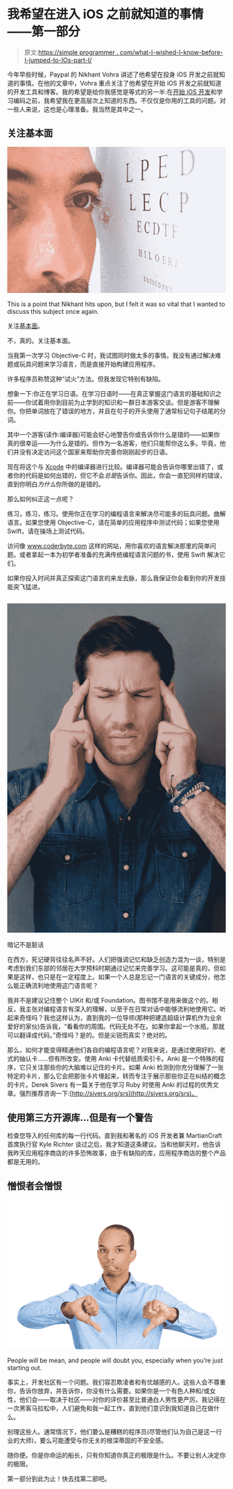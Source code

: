 # 我希望在进入 iOS 之前就知道的事情——第一部分

> 原文:[https://simple programmer . com/what-I-wished-I-know-before-I-jumped-to-IOs-part-I/](https://simpleprogrammer.com/what-i-wished-i-knew-before-i-jumped-into-ios-part-i/)

今年早些时候，Paypal 的 Nikhant Vohra 讲述了他希望在投身 iOS 开发之前就知道的事情。在他的文章中，Vohra 重点关注了他希望在开始 iOS 开发之前就知道的开发工具和博客。我的希望是给你我感觉是等式的另一半:在[开始 iOS 开发](https://simpleprogrammer.com/2013/10/11/beginning-ios-7-development/)和学习编码之前，我希望我在更高层次上知道的东西。不仅仅是你用的工具的问题。对一些人来说，这也是心理准备。我当然是其中之一。

## 关注基本面

![Focused man on eye test letters on white background](img/349cdaeb8aefffaca95fc0caeb9b36a5.png)

This is a point that Nikhant hits upon, but I felt it was so vital that I wanted to discuss this subject once again.

关注[基本面](https://simpleprogrammer.com/2013/10/03/meteor-js-fundamentals-single-page-applications/)。

不，真的。关注基本面。

当我第一次学习 Objective-C 时，我试图同时做太多的事情。我没有通过解决难题或玩具问题来学习语言，而是直接开始构建应用程序。

许多程序员称赞这种“试火”方法。但我发现它特别有缺陷。

想象一下:你正在学习日语。在学习日语时——在真正掌握这门语言的基础知识之前——你试着用你到目前为止学到的知识和一群日本游客交谈。但是游客不理解你。你把单词放在了错误的地方，并且在句子的开头使用了通常标记句子结尾的分词。

其中一个游客(读作:编译器)可能会好心地警告你或告诉你什么是错的——如果你真的很幸运——为什么是错的。但作为一名游客，他们只能帮你这么多。毕竟，他们并没有决定访问这个国家来帮助你完善你刚刚起步的日语。

现在将这个与 [Xcode](http://www.amazon.com/exec/obidos/ASIN/1430257431/makithecompsi-20) 中的编译器进行比较。编译器可能会告诉你哪里出错了，或者你的代码是如何出错的，但它不会*总是*告诉你。因此，你会一直犯同样的错误，直到你明白*为什么*你所做的是错的。

那么如何纠正这一点呢？

练习，练习，练习。使用你正在学习的编程语言来解决尽可能多的玩具问题。曲解语言。如果您使用 Objective-C，请在简单的应用程序中测试代码；如果您使用 Swift，请在操场上测试代码。

访问像 www.coderbyte.com 这样的网站，用你喜欢的语言解决那里的简单问题。或者拿起一本为初学者准备的充满传统编程语言问题的书，使用 Swift 解决它们。

如果你投入时间并真正探索这门语言的来龙去脉，那么我保证你会看到你的开发技能突飞猛进。

## 

![Feeling exhausted. Frustrated young man touching his head while standing against grey background](img/c6d8202636cf09b31e9db80ebd02528e.png)

暗记不是脏话

在西方，死记硬背往往名声不好。人们把强调记忆和缺乏创造力混为一谈，特别是考虑到我们东部的邻居在大学预科时期通过记忆来完善学习。这可能是真的，但如果是这样，也只是在一定程度上。如果一个人总是忘记一门语言的关键成分，他怎么能正确流利地使用这门语言呢？

我并不是建议记住整个 UIKit 和/或 Foundation。图书馆不是用来做这个的。相反，我主张对编程语言有深入的理解，以至于在日常对话中能够流利地使用它。听起来奇怪吗？我也这样认为，直到我的一位导师(那种把建造超级计算机作为业余爱好的家伙)告诉我，“看看你的周围。代码无处不在。如果你拿起一个水瓶，那就可以翻译成代码。”奇怪吗？是的。但是尖锐而真实？绝对的。

那么，如何才能变得精通他们各自的编程语言呢？对我来说，是通过使用好的、老式的抽认卡……但有所改变。使用 Anki 卡代替纸质索引卡。Anki 是一个特殊的程序，它只关注那些你的大脑难以记住的卡片。如果 Anki 检测到你充分理解了一张特定的卡片，那么它会把那张卡片埋起来，转而专注于展示那些你正在纠结的概念的卡片。Derek Sivers 有一篇关于他在学习 Ruby 时使用 Anki 的过程的优秀文章。强烈推荐咨询一下:[http://sivers.org/srs](http://sivers.org/srs)。

## 使用第三方开源库…但是有一个警告

检查您导入的任何库的每一行代码。直到我和著名的 iOS 开发者兼 MartianCraft 首席执行官 Kyle Richter 谈过之后，我才知道这条建议。当和他聊天时，他告诉我昨天应用程序商店的许多恐怖故事，由于有缺陷的库，应用程序商店的整个产品都是无用的。

## 憎恨者会憎恨

![Thumbs down](img/a1e37a22cc9f8c590f82acd51ba40c84.png)

People will be mean, and people will doubt you, especially when you’re just starting out.

事实上，开发社区有一个问题。我们容忍欺凌者和有优越感的人。这些人会不尊重你，告诉你放弃，并告诉你，你没有什么需要。如果你是一个有色人种和/或女性，他们会——取决于社区——对你的评价甚至比普通白人男性更严厉。我记得在一次黑客马拉松中，人们避免和我一起工作，直到他们意识到我知道自己在做什么。

别理这些人。通常情况下，他们要么是糟糕的程序员(尽管他们认为自己是这一行业的大师)，要么可能遭受与你无关的根深蒂固的不安全感。

随你便。你是你命运的船长，只有你知道你真正的极限是什么。不要让别人决定你的极限。

第一部分到此为止！快去找第二部吧。